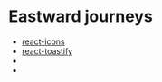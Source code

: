 # Eastward journeys

- [react-icons](https://react-icons.github.io/react-icons/)
- [react-toastify](https://fkhadra.github.io/react-toastify/installation)
- [](https://react-tooltip.com/docs/getting-started)
- [](https://react-responsive-carousel.js.or)

